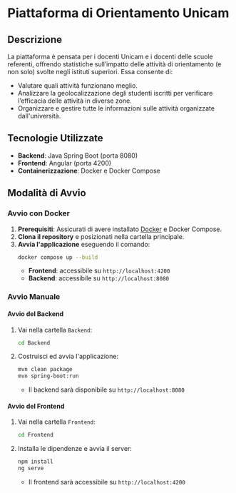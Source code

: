 # Piattaforma di Orientamento Unicam

## Descrizione
La piattaforma è pensata per i docenti Unicam e i docenti delle scuole referenti, offrendo statistiche sull’impatto delle attività di orientamento (e non solo) svolte negli istituti superiori. Essa consente di:
- Valutare quali attività funzionano meglio.
- Analizzare la geolocalizzazione degli studenti iscritti per verificare l’efficacia delle attività in diverse zone.
- Organizzare e gestire tutte le informazioni sulle attività organizzate dall'università.

## Tecnologie Utilizzate
- **Backend**: Java Spring Boot (porta 8080)
- **Frontend**: Angular (porta 4200)
- **Containerizzazione**: Docker e Docker Compose

## Modalità di Avvio

### Avvio con Docker
1. **Prerequisiti**: Assicurati di avere installato [Docker](https://www.docker.com/get-started) e Docker Compose.
2. **Clona il repository** e posizionati nella cartella principale.
3. **Avvia l'applicazione** eseguendo il comando:
   ```sh
   docker compose up --build
   ```
   - **Frontend**: accessibile su `http://localhost:4200`
   - **Backend**: accessibile su `http://localhost:8080`

### Avvio Manuale
#### Avvio del Backend
1. Vai nella cartella `Backend`:
   ```sh
   cd Backend
   ```
2. Costruisci ed avvia l'applicazione:
   ```sh
   mvn clean package
   mvn spring-boot:run
   ```
   - Il backend sarà disponibile su `http://localhost:8080`

#### Avvio del Frontend
1. Vai nella cartella `Frontend`:
   ```sh
   cd Frontend
   ```
2. Installa le dipendenze e avvia il server:
   ```sh
   npm install
   ng serve 
   ```
   - Il frontend sarà accessibile su `http://localhost:4200`



